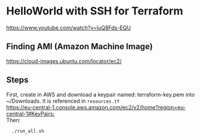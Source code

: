 # HelloWorld with SSH for Terraform

<https://www.youtube.com/watch?v=luQ8Fds-EQU>

## Finding AMI (Amazon Machine Image)

<https://cloud-images.ubuntu.com/locator/ec2/>

## Steps

  First, create in AWS and download a keypair named: terraform-key.pem into ~/Downloads. It is referenced in ```resources.tf```  
  <https://eu-central-1.console.aws.amazon.com/ec2/v2/home?region=eu-central-1#KeyPairs:>  
  Then:

```bash
  ./run_all.sh
```
